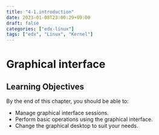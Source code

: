 ```yaml
---
title: "4-1.introduction"
date: 2023-01-08T23:00:29+09:00
draft: false
categories: ["edx-linux"]
tags: ["edx", "Linux", "Kernel"]
---
```


# Graphical interface

## Learning Objectives

By the end of this chapter, you should be able to:

- Manage graphical interface sessions.
- Perform basic operations using the graphical interface.
- Change the graphical desktop to suit your needs.
